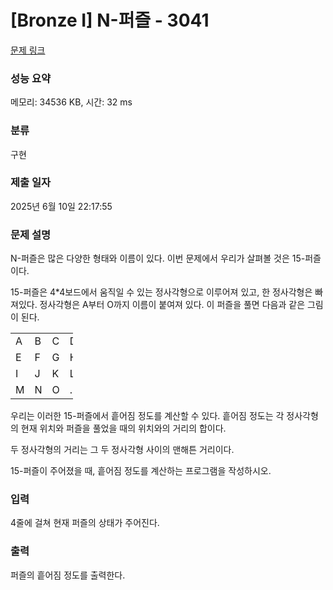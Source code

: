 # [Bronze I] N-퍼즐 - 3041 

[문제 링크](https://www.acmicpc.net/problem/3041) 

### 성능 요약

메모리: 34536 KB, 시간: 32 ms

### 분류

구현

### 제출 일자

2025년 6월 10일 22:17:55

### 문제 설명

<p>N-퍼즐은 많은 다양한 형태와 이름이 있다. 이번 문제에서 우리가 살펴볼 것은 15-퍼즐이다.</p>

<p>15-퍼즐은 4*4보드에서 움직일 수 있는 정사각형으로 이루어져 있고, 한 정사각형은 빠져있다. 정사각형은 A부터 O까지 이름이 붙여져 있다. 이 퍼즐을 풀면 다음과 같은 그림이 된다.</p>

<table class="table table-bordered" style="width:100px">
	<tbody>
		<tr>
			<td>A</td>
			<td>B</td>
			<td>C</td>
			<td>D</td>
		</tr>
		<tr>
			<td>E</td>
			<td>F</td>
			<td>G</td>
			<td>H</td>
		</tr>
		<tr>
			<td>I</td>
			<td>J</td>
			<td>K</td>
			<td>L</td>
		</tr>
		<tr>
			<td>M</td>
			<td>N</td>
			<td>O</td>
			<td>.</td>
		</tr>
	</tbody>
</table>

<p>우리는 이러한 15-퍼즐에서 흩어짐 정도를 계산할 수 있다. 흩어짐 정도는 각 정사각형의 현재 위치와 퍼즐을 풀었을 때의 위치와의 거리의 합이다.</p>

<p>두 정사각형의 거리는 그 두 정사각형 사이의 맨해튼 거리이다.</p>

<p>15-퍼즐이 주어졌을 때, 흩어짐 정도를 계산하는 프로그램을 작성하시오.</p>

### 입력 

 <p>4줄에 걸쳐 현재 퍼즐의 상태가 주어진다.</p>

### 출력 

 <p>퍼즐의 흩어짐 정도를 출력한다.</p>


